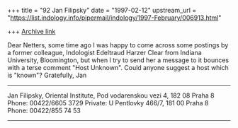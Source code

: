 +++
title = "92 Jan Filipsky"
date = "1997-02-12"
upstream_url = "https://list.indology.info/pipermail/indology/1997-February/006913.html"

+++
[Archive link](https://list.indology.info/pipermail/indology/1997-February/006913.html)

Dear Netters,
some time ago I was happy to come across some postings by a former 
colleague, Indologist Edeltraud Harzer Clear from Indiana University, 
Bloomington, but when I try to send her a message to 
<eclear at bronze.ucs.indiana.edu> it bounces with a terse comment "Host 
Unknown". Could anyone suggest a host which is "known"?
Gratefully, Jan 

********************************************************
Jan Filipsky, Oriental Institute, Pod vodarenskou vezi 4,
182 08 Praha 8
Phone: 00422/6605 3729
Private: U Pentlovky 466/7, 181 00 Praha 8
Phone: 00422/855 74 53
********************************************************





